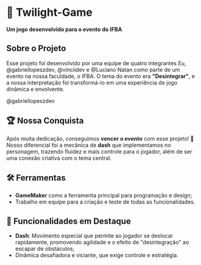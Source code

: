 <h1>🌌 Twilight-Game</h1>
<p><strong>Um jogo desenvolvido para o evento do IFBA</strong></p>

<h2>Sobre o Projeto</h2>
<p>Esse projeto foi desenvolvido por uma equipe de quatro integrantes Eu, @gabriellopeszdev, @vinciidev e @Luciano Natan como parte de um evento na nossa faculdade, o IFBA.
O tema do evento era <strong>"Desintegrar"</strong>, e a nossa interpretação foi transformá-lo em uma experiência de jogo dinâmica e envolvente.</p> @gabriellopeszdev

<h2>🏆 Nossa Conquista</h2>
<p>
Após muita dedicação, conseguimos <strong>vencer o evento</strong> com esse projeto! 🎉 Nosso diferencial foi a mecânica de
<strong>dash</strong> que implementamos no personagem, trazendo fluidez e mais controle para o jogador, além de ser uma conexão criativa com o tema central.</p>

<h2>🛠️ Ferramentas</h2>
<ul>
<li><strong>GameMaker</strong> como a ferramenta principal para programação e design;</li>
<li>Trabalho em equipe para a criação e teste de todas as funcionalidades.</li>
  </ul>

<h2>🎯 Funcionalidades em Destaque</h2>
  <ul>
<li><strong>Dash</strong>: Movimento especial que permite ao jogador se deslocar rapidamente, promovendo agilidade e o efeito de "desintegração" ao escapar de obstáculos;</li>
<li>Dinâmica desafiadora e viciante, que exige controle e estratégia.</li>
  </ul>
